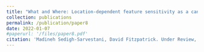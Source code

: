 ```yaml
---
title: "What and Where: Location-dependent feature sensitivity as a canonical organizing principle of the visual system"
collection: publications
permalink: /publication/paper8
date: 2022-01-07
#paperurl: '/files/paper8.pdf'
citation: 'Madineh Sedigh-Sarvestani, David Fitzpatrick. Under Review, 2022.'
---
```

